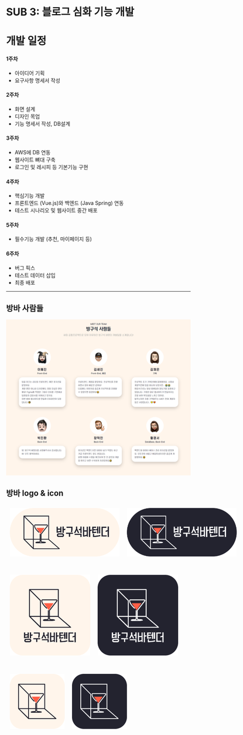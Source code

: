 # SUB 3: 블로그 심화 기능 개발

# 개발 일정

#### 1주차

- 아이디어 기획
- 요구사항 명세서 작성

#### 2주차

- 화면 설계
- 디자인 목업
- 기능 명세서 작성, DB설계

#### 3주차

- AWS에 DB 연동
- 웹사이트 뼈대 구축
- 로그인 및 레시피 등 기본기능 구현

#### 4주차

- 핵심기능 개발
- 프론트엔드 (Vue.js)와 백엔드 (Java Spring) 연동
- 테스트 시나리오 및 웹사이트 중간 배포

#### 5주차

- 필수기능 개발 (추천, 마이페이지 등)

#### 6주차

- 버그 픽스
- 테스트 데이터 삽입
- 최종 배포
---
## 방바 사람들
![bangba people](./frontend/bang-bar/src/assets/bangba/bangba-people.png)

## 방바 logo & icon

<div style="display: flex; margin-bottom: 30px">
<img src="./frontend/bang-bar/src/assets/bangba/logo/bangba_light.png" alt="bangba_light" width="300" style="margin: 10px; display: block;" >

<img src="./frontend/bang-bar/src/assets/bangba/logo/bangba_dark.png"  alt="bangba_dark" width="300" style="margin: 10px; display: block;" >
</div>

<div style="display: flex; margin-bottom: 30px">
<img src="./frontend/bang-bar/src/assets/bangba/logo/bangba_square_light.png" width="220" style="margin: 10px; display: block;" >

<img src="./frontend/bang-bar/src/assets/bangba/logo/bangba_square_dark.png" width="220" style="margin: 10px; display: block;" >
</div>

<div style="display: flex; margin-bottom: 30px">
<img src="./frontend/bang-bar/src/assets/bangba/logo/bangba_square_logo_light.png" width="150" style="margin: 10px; display: block;" >

<img src="./frontend/bang-bar/src/assets/bangba/logo/bangba_square_logo_dark.png" width="150" style="margin: 10px; display: block;" >
</div>